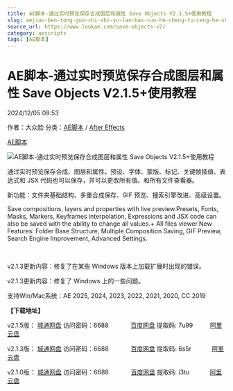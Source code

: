 ```yaml
---
title: AE脚本-通过实时预览保存合成图层和属性 Save Objects V2.1.5+使用教程
slug: aejiao-ben-tong-guo-shi-shi-yu-lan-bao-cun-he-cheng-tu-ceng-he-shu-xing-save-objects-v2-1-5-shi-yong-jiao-cheng
source_url: https://www.lookae.com/save-objects-v2/
category: aescripts
tags: [AE脚本]
---
```

# AE脚本-通过实时预览保存合成图层和属性 Save Objects V2.1.5+使用教程

2024/12/05 08:53

作者：大众脸
分类：[AE脚本](https://www.lookae.com/after-effects/aescripts/) / [After Effects](https://www.lookae.com/after-effects/)

[AE脚本](https://www.lookae.com/tag/ae%e8%84%9a%e6%9c%ac/)

![AE脚本-通过实时预览保存合成图层和属性 Save Objects V2.1.5+使用教程](https://www.lookae.com/wp-content/uploads/2022/06/Save-Objects.jpg "AE脚本-通过实时预览保存合成图层和属性 Save Objects V2.1.5+使用教程-LookAE.com")

通过实时预览保存合成、图层和属性。预设、字体、蒙版、标记、关键帧插值、表达式和 JSX 代码也可以保存，并可以更改所有值。和所有文件查看器。

新功能：文件夹基础结构、多重合成保存、GIF 预览、搜索引擎改进、高级设置。

Save compositions, layers and properties with live preview.Presets, Fonts, Masks, Markers, Keyframes interpolation, Expressions and JSX code can also be saved with the ability to change all values.+ All files viewer.New Features: Folder Base Structure, Multiple Composition Saving, GIF Preview, Search Engine Improvement, Advanced Settings.

[﻿﻿﻿](http://cloud.video.taobao.com/play/u/null/p/1/e/6/t/1/496814733076.mp4)

v2.1.3更新内容：修复了在某些 Windows 版本上加载扩展时出现的错误。

v2.1.3更新内容：修复了 Windows 上的一些问题。

支持Win/Mac系统：AE 2025, 2024, 2023, 2022, 2021, 2020, CC 2019

**【下载地址】**

v2.1.5版： [城通网盘](https://url70.ctfile.com/f/2827370-1433889814-15c9f8?p=4431) 访问密码：6688             [百度网盘](https://pan.baidu.com/s/1R2QgOcFzjylNVoAzrXfpSg?pwd=7u99) 提取码: 7u99          [阿里云盘](https://www.alipan.com/s/1wXAD2a42Ai)

v2.1.3版： [城通网盘](https://url70.ctfile.com/f/2827370-1432794118-ae9380?p=4431) 访问密码：6688             [百度网盘](https://pan.baidu.com/s/1yfl8A5hB8C8UrVoQT7YEIg?pwd=6s5r) 提取码: 6s5r            [阿里云盘](https://www.alipan.com/s/znczDchLC84)

v2.1.0版： [城通网盘](https://url70.ctfile.com/f/2827370-1432619494-596471?p=4431) 访问密码：6688             [百度网盘](https://pan.baidu.com/s/1XpFR6pWaFNqo6wOMJh-RnQ?pwd=i3tu) 提取码: i3tu            [阿里云盘](https://www.alipan.com/s/dbr3Rv1retX)
